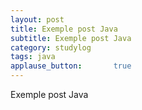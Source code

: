 ```yaml
---
layout: post
title: Exemple post Java
subtitle: Exemple post Java
category: studylog
tags: java
applause_button:       true
---
```


Exemple post Java
